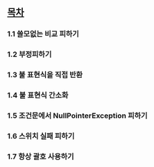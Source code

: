 ## [목차](https://pragprog.com/titles/javacomp/java-by-comparison/)

### 1.1 쓸모없는 비교 피하기
### 1.2 부정피하기
### 1.3 불 표현식을 직접 반환
### 1.4 불 표현식 간소화
### 1.5 조건문에서 NullPointerException 피하기
### 1.6 스위치 실패 피하기
### 1.7 항상 괄호 사용하기